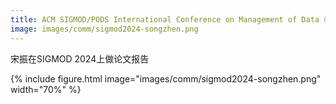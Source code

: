 ```yaml
---
title: ACM SIGMOD/PODS International Conference on Management of Data（SIGMOD 2024）, Santiago, Chile.
image: images/comm/sigmod2024-songzhen.png
---
```


宋振在SIGMOD 2024上做论文报告

{%
  include figure.html
  image="images/comm/sigmod2024-songzhen.png"
  width="70%"
%}